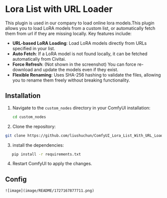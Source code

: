 # Lora List with URL Loader

This plugin is used in our company to load online lora models.This plugin allows you to load LoRA models from a custom list, or automatically fetch them from url if they are missing locally. Key features include:

- **URL-based LoRA Loading**: Load LoRA models directly from URLs specified in your list.
- **Auto Fetch**: If a LoRA model is not found locally, it can be fetched automatically from Civitai.
- **Force Refresh**: (Not shown in the screenshot) You can force re-download and update the models even if they exist.
- **Flexible Renaming**: Uses SHA-256 hashing to validate the files, allowing you to rename them freely without breaking functionality.

## Installation

1. Navigate to the `custom_nodes` directory in your ComfyUI installation:
   ```bash
   cd custom_nodes
   ```
2. Clone the repository:

```bash
git clone https://github.com/liushuchun/ComfyUI_Lora_List_With_URL_Loader.git
```

3. install the dependencies:

```bash
   pip install -r requirements.txt
```

4. Restart ComfyUI to apply the changes.

## Config

```
![image](image/README/1727167877711.png)
```
